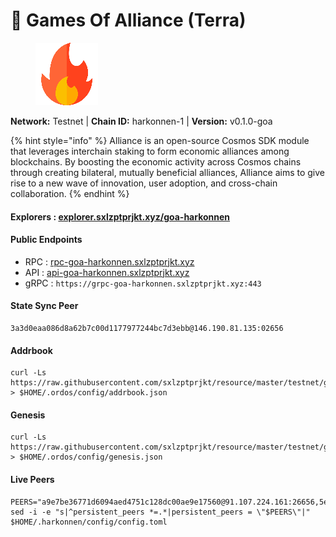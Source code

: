 # 🤝 Games Of Alliance (Terra)

<figure><img src="../../../.gitbook/assets/harkonnen.png" alt=""><figcaption></figcaption></figure>

**Network:** Testnet | **Chain ID:** harkonnen-1 | **Version:** v0.1.0-goa

{% hint style="info" %}
Alliance is an open-source Cosmos SDK module that leverages interchain staking to form economic alliances among blockchains. By boosting the economic activity across Cosmos chains through creating bilateral, mutually beneficial alliances, Alliance aims to give rise to a new wave of innovation, user adoption, and cross-chain collaboration.
{% endhint %}

#### **Explorers** : [explorer.sxlzptprjkt.xyz/goa-harkonnen](https://explorer.sxlzptprjkt.xyz/goa-harkonnen)

#### **Public Endpoints**

* RPC : [rpc-goa-harkonnen.sxlzptprjkt.xyz](https://rpc-goa-harkonnen.sxlzptprjkt.xyz)
* API : [api-goa-harkonnen.sxlzptprjkt.xyz](https://api-goa-harkonnen.sxlzptprjkt.xyz)
* gRPC : `https://grpc-goa-harkonnen.sxlzptprjkt.xyz:443`

#### **State Sync Peer**
```
3a3d0eaa086d8a62b7c00d1177977244bc7d3ebb@146.190.81.135:02656
```

#### **Addrbook**
```
curl -Ls https://raw.githubusercontent.com/sxlzptprjkt/resource/master/testnet/goa/harkonnen/addrbook.json > $HOME/.ordos/config/addrbook.json
```

#### **Genesis**
```
curl -Ls https://raw.githubusercontent.com/sxlzptprjkt/resource/master/testnet/goa/harkonnen/genesis.json > $HOME/.ordos/config/genesis.json
```

#### **Live Peers**
```
PEERS="a9e7be36771d6094aed4751c128dc00ae9e17560@91.107.224.161:26656,5e3c91218db80ae1952f24975d5f1ceef4100e8c@142.132.199.211:26652,f91ab308620f773459dbffa7be2a9cf8df280df4@65.108.205.47:27656,15e474a5163a3e63d4030c14e6e42cfd6e4d5afc@35.168.16.221:41156,a3292681e6f2e263efffc09fb7bef49fb21b1f15@52.91.39.40:41156,b0e33436e296bf69fd7bc5a344ce4b852796ef29@65.109.89.5:35656"
sed -i -e "s|^persistent_peers *=.*|persistent_peers = \"$PEERS\"|" $HOME/.harkonnen/config/config.toml
```
